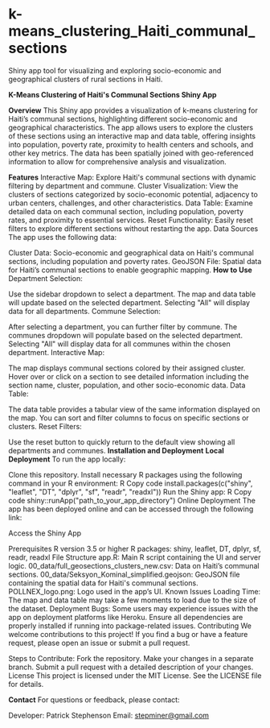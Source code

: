 # k-means_clustering_Haiti_communal_sections
Shiny app tool for visualizing and exploring socio-economic and geographical clusters of rural sections in Haiti.

**K-Means Clustering of Haiti's Communal Sections Shiny App**

**Overview**
This Shiny app provides a visualization of k-means clustering for Haiti’s communal sections, highlighting different socio-economic and geographical characteristics. The app allows users to explore the clusters of these sections using an interactive map and data table, offering insights into population, poverty rate, proximity to health centers and schools, and other key metrics. The data has been spatially joined with geo-referenced information to allow for comprehensive analysis and visualization.

**Features**
Interactive Map: Explore Haiti's communal sections with dynamic filtering by department and commune.
Cluster Visualization: View the clusters of sections categorized by socio-economic potential, adjacency to urban centers, challenges, and other characteristics.
Data Table: Examine detailed data on each communal section, including population, poverty rates, and proximity to essential services.
Reset Functionality: Easily reset filters to explore different sections without restarting the app.
Data Sources
The app uses the following data:

Cluster Data: Socio-economic and geographical data on Haiti's communal sections, including population and poverty rates.
GeoJSON File: Spatial data for Haiti’s communal sections to enable geographic mapping.
**How to Use**
Department Selection:

Use the sidebar dropdown to select a department. The map and data table will update based on the selected department.
Selecting "All" will display data for all departments.
Commune Selection:

After selecting a department, you can further filter by commune. The communes dropdown will populate based on the selected department.
Selecting "All" will display data for all communes within the chosen department.
Interactive Map:

The map displays communal sections colored by their assigned cluster.
Hover over or click on a section to see detailed information including the section name, cluster, population, and other socio-economic data.
Data Table:

The data table provides a tabular view of the same information displayed on the map.
You can sort and filter columns to focus on specific sections or clusters.
Reset Filters:

Use the reset button to quickly return to the default view showing all departments and communes.
**Installation and Deployment**
**Local Deployment**
To run the app locally:

Clone this repository.
Install necessary R packages using the following command in your R environment:
R
Copy code
install.packages(c("shiny", "leaflet", "DT", "dplyr", "sf", "readr", "readxl"))
Run the Shiny app:
R
Copy code
shiny::runApp("path_to_your_app_directory")
Online Deployment
The app has been deployed online and can be accessed through the following link:

Access the Shiny App

Prerequisites
R version 3.5 or higher
R packages: shiny, leaflet, DT, dplyr, sf, readr, readxl
File Structure
app.R: Main R script containing the UI and server logic.
00_data/full_geosections_clusters_new.csv: Data on Haiti’s communal sections.
00_data/Seksyon_Kominal_simplified.geojson: GeoJSON file containing the spatial data for Haiti's communal sections.
POLLNEX_logo.png: Logo used in the app’s UI.
Known Issues
Loading Time: The map and data table may take a few moments to load due to the size of the dataset.
Deployment Bugs: Some users may experience issues with the app on deployment platforms like Heroku. Ensure all dependencies are properly installed if running into package-related issues.
Contributing
We welcome contributions to this project! If you find a bug or have a feature request, please open an issue or submit a pull request.

Steps to Contribute:
Fork the repository.
Make your changes in a separate branch.
Submit a pull request with a detailed description of your changes.
License
This project is licensed under the MIT License. See the LICENSE file for details.

**Contact**
For questions or feedback, please contact:

Developer: Patrick Stephenson
Email: stepminer@gmail.com









